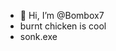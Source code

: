 - 👋 Hi, I’m @Bombox7
- burnt chicken is cool 
- sonk.exe

<!---
Bombox7/Bombox7 is a ✨ special ✨ repository because its `README.md` (this file) appears on your GitHub profile.
You can click the Preview link to take a look at your changes.
--->
